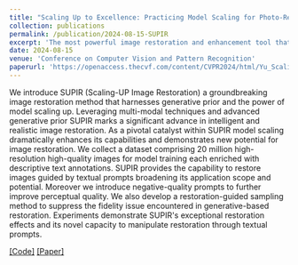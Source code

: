 ```yaml
---
title: "Scaling Up to Excellence: Practicing Model Scaling for Photo-Realistic Image Restoration In the Wild"
collection: publications
permalink: /publication/2024-08-15-SUPIR
excerpt: 'The most powerful image restoration and enhancement tool that is nearly ready for commercial use'
date: 2024-08-15
venue: 'Conference on Computer Vision and Pattern Recognition'
paperurl: 'https://openaccess.thecvf.com/content/CVPR2024/html/Yu_Scaling_Up_to_Excellence_Practicing_Model_Scaling_for_Photo-Realistic_Image_CVPR_2024_paper.html'
---
```

We introduce SUPIR (Scaling-UP Image Restoration) a groundbreaking image restoration method that harnesses generative prior and the power of model scaling up. Leveraging multi-modal techniques and advanced generative prior SUPIR marks a significant advance in intelligent and realistic image restoration. As a pivotal catalyst within SUPIR model scaling dramatically enhances its capabilities and demonstrates new potential for image restoration. We collect a dataset comprising 20 million high-resolution high-quality images for model training each enriched with descriptive text annotations. SUPIR provides the capability to restore images guided by textual prompts broadening its application scope and potential. Moreover we introduce negative-quality prompts to further improve perceptual quality. We also develop a restoration-guided sampling method to suppress the fidelity issue encountered in generative-based restoration. Experiments demonstrate SUPIR's exceptional restoration effects and its novel capacity to manipulate restoration through textual prompts.

[[Code]](https://github.com/Fanghua-Yu/SUPIR)
[[Paper]](https://openaccess.thecvf.com/content/CVPR2024/html/Yu_Scaling_Up_to_Excellence_Practicing_Model_Scaling_for_Photo-Realistic_Image_CVPR_2024_paper.html)
